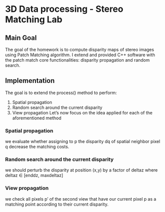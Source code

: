 # 3D Data processing - Stereo Matching Lab
## Main Goal
The goal of the homework is to compute disparity maps of stereo images using Patch Matching algorithm.
I extend and provided C++ software with the patch match core functionalities: disparity propagation and
random search.

## Implementation
The goal is to extend the process() method to perform:
1. Spatial propagation
2. Random search around the current disparity
3. View propagation
Let’s now focus on the idea applied for each of the aforementioned method

### Spatial propagation
we evaluate whether assigning to p the disparity dq of spatial neighbor pixel q decrease the matching costs.

### Random search around the current disparity
we should perturb the disparity at position (x,y) by a factor of deltaz where deltaz ∈ [enddz, maxdeltaz]

### View propagation
we check all pixels p′ of the second view that have our current pixel p as a matching point according to their current disparity.

